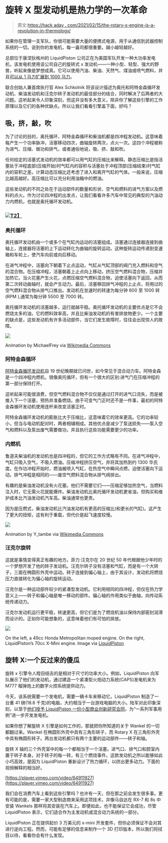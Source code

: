 # 旋转 X 型发动机是热力学的一次革命

> 原文:[https://hack aday . com/2021/02/15/the-rotary-x-engine-is-a-revolution-in-thermology/](https://hackaday.com/2021/02/15/the-rotary-x-engine-is-a-revolution-in-thermodynamics/)

如果你在管理一支军队，你很可能需要大量的便携式电源，用于从通信到武器控制系统的一切。说到你的发电机，每一盎司都很重要。越小越轻越好。

总部位于康涅狄格州的 LiquidPiston 公司正在为美国军队开发一种大功率发电机，该发电机使用该公司自己的旋转式 x 发动机——一种小型、轻型、强大的野兽，听起来像是梦想成真。它可以使用汽油、柴油、天然气、煤油或喷气燃料，并且[可以从 1 马力扩展到 1000 马力](https://uploads-ssl.webflow.com/5f6086e9bbbabd41a20f2984/5f626e8bdfe6302ebcf26070_Brochure-LiquidPiston-X-Specifications-20191003.pdf)。

联合创始人兼首席执行官 Alex Schkolnik 将该设计描述为奥托和阿特金森循环发动机、柴油发动机和汪克尔转子发动机的最佳部分的结合，同时解决了后两者的大问题。这听起来令人印象深刻，但这并没有多大意义，除非你了解这些引擎的工作原理以及它们的各种优缺点。所以让我们看看引擎盖下面，好吗？

## 吸，挤，敲，吹

为了讨论的目的，奥托循环、阿特金森循环和柴油机都是四冲程发动机。这意味着每产生一个功率脉冲，活塞移动四次，曲轴旋转两次，点火一次。这四个冲程被称为进气、压缩、做功和排气，或者通俗地说，吸、挤、敲和吹。

任何给定的活塞式发动机的效率都可以用气缸的压缩比来解释。静态压缩比是指活塞处于冲程底部(压缩开始)时气缸内的容积与活塞处于冲程顶部(压缩结束)时气缸内的容积之差。计算动态压缩比还考虑了进入和离开气缸的气体。一般来说，压缩比越高越好。高压缩比可以充分利用油箱中的燃油。

这些发动机的不同之处在于运动部件的数量和形状、空气和燃料的进气方案以及燃料的点火。作为讨论四冲程的出发点，让我们看看许多汽车中常见的典型的汽油动力内燃机，也就是奥托循环发动机。

### [![](../Images/36bc0c80b821a2c30c4df3ee781c6594.png)T2】](https://hackaday.com/wp-content/uploads/2021/01/haynes-four-stroke.jpg)

### 奥托循环

奥托循环发动机由一个或多个在气缸内运动的活塞组成。活塞通过连接器连接到曲轴上，连接器将活塞的上下运动转化为曲轴的旋转运动。这种旋转运动传递到变速箱和车轮上，使汽车向前或向后移动。

在进气冲程中，活塞向下朝着下止点运动，气缸从气缸顶部的阀门充入燃料和空气的混合物。在压缩冲程，活塞朝着上止点向上移动，挤压空气燃料混合物，压缩并加热它。当火花塞产生火花，点燃压缩空气燃料混合物，迫使活塞向下返回，从而第二次转动曲轴时，就会产生动力。最后，活塞移回排气冲程的上止点，将用过的空气燃料混合物从排气口推出。发动机在怠速时的转速为每分钟 600 至 1000 转(RPM ),通常为每分钟 5500 至 7000 转。

奥托循环发动机的活塞越多，运行就越平稳。奥托循环发动机的主要优点是它不会燃烧太多的油，它的燃料效率高，并且比柴油发动机的有害排放物更少。一个主要的缺点是，这些发动机有许多活动部件，当它们发生故障时，往往会出现惊人的故障。

[![](../Images/dd8021a59de2105030683bab2946886b.png)](https://hackaday.com/wp-content/uploads/2021/01/Atkinson_Engine_with_Intake.gif)

Animation by MichaelFrey via [Wikimedia Commons](https://commons.wikimedia.org/wiki/Mechanical_animations#/media/File:Atkinson_Engine_with_Intake.gif)

### 阿特金森循环

[阿特金森循环发动机](https://www.caranddriver.com/news/a15345875/what-is-the-atkinson-combustion-cycle-and-what-are-its-benefits/)自 19 世纪晚期就已问世，如今常见于混合动力车。阿特金森是一个四冲程内燃机，很像奥托循环，但有一个很大的区别:进气门在压缩冲程的第一部分保持打开。

这听起来可能很浪费，但空气燃料混合物不仅仅是通过打开的进气口流失，而是被推入下一个活塞，预热并准备燃烧。由于可变气门正时还不是一件事，最初的阿特金森循环发动机使用连杆来改变活塞正时。

阿特金森循环发动机的膨胀比大于压缩比，这意味着它的效率更高。它的功率较小，但当与电动机配对时，两者相辅相成。其他优点是减少了泵送损失——泵入空气和燃料以及泵出废气需要做功，并且执行这些功能需要更少的功率。

### 内燃机

鲁道夫柴油机的发动机也是四冲程的，但它的工作方式略有不同。在进气冲程中，气缸只吸入空气，不吸入燃油。压缩冲程挤压空气，并将其加热到约 1300 华氏度。在作功冲程开始时，燃油被喷入气缸，在热空气中瞬间点燃，迫使活塞向下运动。排气冲程是相同的——废空气燃料混合物从排气阀排出。

有趣的是柴油发动机没有火花塞。他们不需要它们——压缩足够加热空气，当燃料注入时，它无需火花就能爆炸。柴油发动机比奥托循环发动机更省油，但购买和维护成本比汽油发动机汽车高。柴油通常也更贵。

因为是压燃式，柴油发动机比汽油发动机有更高的压缩比(和更长的气缸)。这产生了更大的扭矩，这有利于重载，但代价是起飞速度较慢。

[![](../Images/c94614357ec58b0ff356207cecbf74f6.png)](https://hackaday.com/wp-content/uploads/2016/02/wankel_cycle_anim_en.gif)

Animation by Y_tambe via [Wikimedia Commons](https://commons.wikimedia.org/wiki/File:Wankel_Cycle_anim_en.gif)

### 汪克尔旋转

这就是事情变得真正有趣的地方。菲力·汪克尔在 20 世纪 50 年代根据他少年时的一个梦想开发了他的转子发动机。汪克尔转子没有活塞和气缸，而是有一个大转子，三面在椭圆形外壳中运动。转子连接到偏心轴上，由于其设计，发动机将燃烧压力直接转化为偏心轴的旋转运动。

汪克尔是一种运动部件较少的紧凑型发动机。它利用相同的四冲程，但仅在热力学意义上——转子和偏心轴是唯一移动的部件。偏心轴的作用类似于曲轴，向传动系统传递动力。

汪克尔发动机运行更平稳，转速更高，但它们是为了燃烧机油以保持内部密封润滑而设计的。正如你可能想象的，这意味着他们有可怕的排放。

[![](../Images/f0436d0de380b851f2de2c67542d0556.png)](https://hackaday.com/wp-content/uploads/2021/01/x-mini-vs-honda-metropolitan.jpeg)

On the left, a 49cc Honda Metropolitan moped engine. On the right, LiquidPiston’s 70cc X-Mini engine. Image via [LiquidPiston](https://www.liquidpiston.com/engine-benefits)

## 旋转 X:一个反过来的傻瓜

旋转 x 引擎令人瞠目结舌的是相对于尺寸的功率大小。例如，LiquidPiston 向军队展示了他们的发动机，通过建造一个紧凑型火炮动力系统(CAPS)发电机来为 M777 榴弹炮上的数字火控系统提供动力。

今天，该系统需要一个发电机，需要一辆卡车来移动它。LiquidPiston 制造了一台重 41 磅(18.6 千克)的电脑，大约相当于一台游戏电脑的大小。陆军对此印象深刻，以至于[他们授予 LiquidPiston 一份小型商业创新研究合同](https://www.businesswire.com/news/home/20201215005194/en/LiquidPiston-Announces-Small-Tactical-Power-Generator-Development-for-U.S.-Army)，为“一系列军事用例”进一步开发发电机。

如果你想了解旋转 X 引擎是如何工作的，那就把你所知道的关于 Wankel 的一切都翻过来。Wankel 在椭圆形外壳中具有三角形转子，而 Rotary X 在三角形外壳中具有椭圆形转子。两台发动机都只有两个主要的运动部件——转子和轴。

旋转 X 轴的三个外壳室中的每一个都相当于一个活塞。进气口、排气口和腔室内置于转子本身。对于转子的每一转，有三个燃烧事件。这款发动机之所以能够如此小巧高效，是因为 LiquidPiston 重新设计了热力循环，以挤出更多动力。下面的视频解释的相当好。

[https://player.vimeo.com/video/64911927](https://player.vimeo.com/video/64911927)

我们会在消费汽车上看到这些引擎吗？也许有一天，但在那之前会发生很多事。更有可能的是，需要一家大型制造商来采用这项技术，并像马自达在 RX-7 和 8s 中安装 Wankels 那样将其安装在汽车上。即便如此，也不能保证它会成功，尽管 LiquidPiston 表示，它们适合作为主发动机或混合动力系统的一部分。

LiquidPiston 正在提供起价 3 万美元的 x-mini 开发套件，但你必须保证不会对其进行逆向工程。然而，可能有足够的信息来制作一个 3D 打印版本，所以我们将拭目以待，看看你会有什么发现。